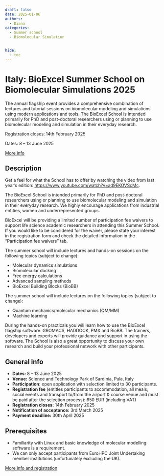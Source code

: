 ```yaml
---
draft: false
date: 2025-01-06
authors:
  - Diana
categories:
  - Summer school
  - Biomolecular Simulation


hide:
  - toc
---
```


#  Italy: BioExcel Summer School on Biomolecular Simulations 2025

The annual flagship event provides a comprehensive combination of lectures and tutorial sessions on biomolecular modeling and simulations using modern applications and tools. The BioExcel School is intended primarily for PhD and post-doctoral researchers using or planning to use biomolecular modeling and simulation in their everyday research.

Registration closes: 14th February 2025

Dates: 8 – 13 June 2025

[More info](https://bioexcel.eu/events/summer-school-on-biomolecular-simulations-2025/)

<!-- more -->

## Description

Get a feel for what the School has to offer by watching the video from last year’s edition: https://www.youtube.com/watch?v=ad9EKOVScMc.

The BioExcel School is intended primarily for PhD and post-doctoral researchers using or planning to use biomolecular modeling and simulation in their everyday research. We highly encourage applications from industrial entities, women and underrepresented groups.

BioExcel will be providing a limited number of participation fee waivers to support life science academic researchers in attending this Summer School. If you would like to be considered for the waiver, please state your interest in the registration form and check the detailed information in the “Participation fee waivers” tab. 

The summer school will include lectures and hands-on sessions on the following topics (subject to change):

* Molecular dynamics simulations
* Biomolecular docking
* Free energy calculations
* Advanced sampling methods
* BioExcel Building Blocks (BioBB)

The summer school will include lectures on the following topics (subject to change):

* Quantum mechanics/molecular mechanics (QM/MM)
* Machine learning

During the hands-on practicals you will learn how to use the BioExcel flagship software: GROMACS, HADDOCK, PMX and BioBB. The trainers, developers and experts will provide guidance and support in using the software. The School is also a great opportunity to discuss your own research and build your professional network with other participants.

## General info

* __Dates:__ 8 – 13 June 2025
* __Venue:__ Science and Technology Park of Sardinia, Pula, Italy
* __Participation:__ open application with selection limited to 30 participants.
* __Registration fee__ (entitles participants to accommodation, all meals, social events and transport to/from the airport & course venue and must be paid after the selection process): 650 EUR (including VAT)
* __Registration closes:__ 14th February 2025
* __Notification of acceptance:__ 3rd March 2025
* __Payment deadline:__ 30th April 2025

## Prerequisites

* Familiarity with Linux and basic knowledge of molecular modelling software is a requirement.
* We can only accept participants from EuroHPC Joint Undertaking member institutions (unfortunately excluding the UK).


[More info and registration](https://bioexcel.eu/events/summer-school-on-biomolecular-simulations-2025/)